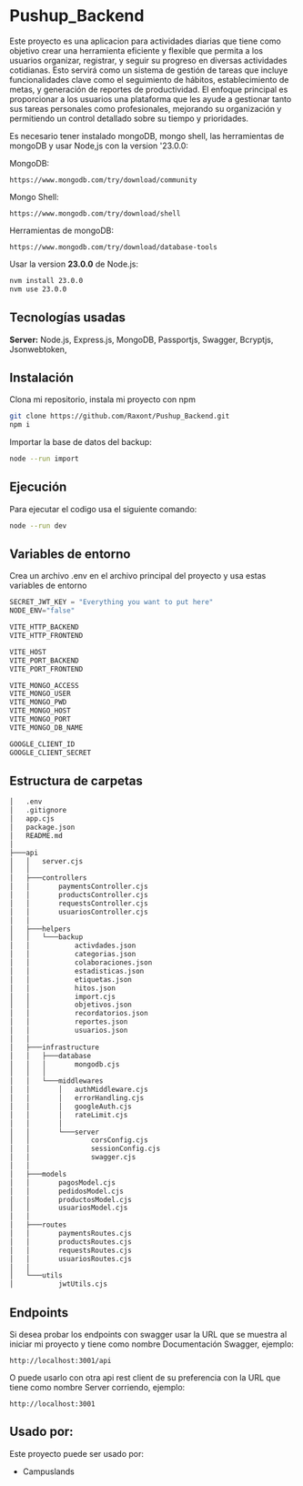 # Pushup_Backend

Este proyecto es una aplicacion para actividades diarias que tiene como objetivo crear una herramienta eficiente y flexible que permita a los usuarios organizar, registrar, y seguir su progreso en diversas actividades cotidianas. Esto servirá como un sistema de gestión de tareas que incluye funcionalidades clave como el seguimiento de hábitos, establecimiento de metas, y generación de reportes de productividad. El enfoque principal es proporcionar a los usuarios una plataforma que les ayude a gestionar tanto sus tareas personales como profesionales, mejorando su organización y permitiendo un control detallado sobre su tiempo y prioridades.

Es necesario tener instalado mongoDB, mongo shell, las herramientas de mongoDB y usar Node,js con la version '23.0.0:

MongoDB:

```http
https://www.mongodb.com/try/download/community
```

Mongo Shell:

```http
https://www.mongodb.com/try/download/shell
```

Herramientas de mongoDB:

```http
https://www.mongodb.com/try/download/database-tools
```

Usar la version **23.0.0** de Node.js:

```bash
nvm install 23.0.0
nvm use 23.0.0
```

## Tecnologías usadas

**Server:** Node.js, Express.js, MongoDB, Passportjs, Swagger, Bcryptjs, Jsonwebtoken, 

## Instalación

Clona mi repositorio, instala mi proyecto con npm

```bash
git clone https://github.com/Raxont/Pushup_Backend.git
npm i
```

Importar la base de datos del backup:

```bash
node --run import
```

## Ejecución

Para ejecutar el codigo usa el siguiente comando:

```bash
node --run dev
```

## Variables de entorno

Crea un archivo .env en el archivo principal del proyecto y usa estas variables de entorno

```javascript
SECRET_JWT_KEY = "Everything you want to put here"
NODE_ENV="false"

VITE_HTTP_BACKEND
VITE_HTTP_FRONTEND

VITE_HOST
VITE_PORT_BACKEND
VITE_PORT_FRONTEND

VITE_MONGO_ACCESS
VITE_MONGO_USER
VITE_MONGO_PWD
VITE_MONGO_HOST
VITE_MONGO_PORT
VITE_MONGO_DB_NAME

GOOGLE_CLIENT_ID
GOOGLE_CLIENT_SECRET
```

## Estructura de carpetas

```bash
│   .env
│   .gitignore
│   app.cjs
│   package.json
│   README.md
│   
├───api
│   │   server.cjs
│   │   
│   ├───controllers
│   │       paymentsController.cjs
│   │       productsController.cjs
│   │       requestsController.cjs
│   │       usuariosController.cjs
│   │       
│   ├───helpers
│   │   └───backup
│   │           activdades.json
│   │           categorias.json
│   │           colaboraciones.json
│   │           estadisticas.json
│   │           etiquetas.json
│   │           hitos.json
│   │           import.cjs
│   │           objetivos.json
│   │           recordatorios.json
│   │           reportes.json
│   │           usuarios.json
│   │           
│   ├───infrastructure
│   │   ├───database
│   │   │       mongodb.cjs
│   │   │       
│   │   └───middlewares
│   │       │   authMiddleware.cjs
│   │       │   errorHandling.cjs
│   │       │   googleAuth.cjs
│   │       │   rateLimit.cjs
│   │       │   
│   │       └───server
│   │               corsConfig.cjs
│   │               sessionConfig.cjs
│   │               swagger.cjs
│   │               
│   ├───models
│   │       pagosModel.cjs
│   │       pedidosModel.cjs
│   │       productosModel.cjs
│   │       usuariosModel.cjs
│   │       
│   ├───routes
│   │       paymentsRoutes.cjs
│   │       productsRoutes.cjs
│   │       requestsRoutes.cjs
│   │       usuariosRoutes.cjs
│   │       
│   └───utils
│           jwtUtils.cjs
```

## Endpoints

Si desea probar los endpoints con swagger usar la URL que se muestra al iniciar mi proyecto y tiene como nombre Documentación Swagger, ejemplo:

```web-idl
http://localhost:3001/api
```

O puede usarlo con otra api rest client de su preferencia con la URL que tiene como nombre Server corriendo, ejemplo:

```web-idl
http://localhost:3001
```

## Usado por:

Este proyecto puede ser usado por:
- Campuslands
